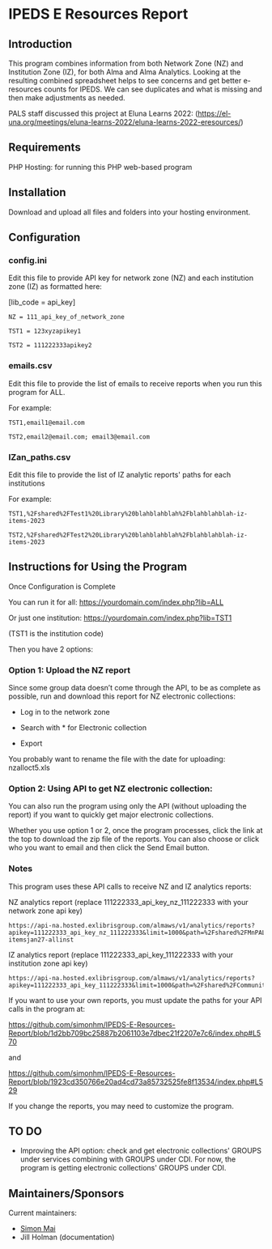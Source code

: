 # IPEDS E Resources Report

## Introduction
This program combines information from both Network Zone (NZ) and Institution Zone (IZ), for both Alma and Alma Analytics. Looking at the resulting combined spreadsheet helps to see concerns and get better e-resources counts for IPEDS. We can see duplicates and what is missing and then make adjustments as needed.

PALS staff discussed this project at Eluna Learns 2022: (https://el-una.org/meetings/eluna-learns-2022/eluna-learns-2022-eresources/)

## Requirements

PHP Hosting: for running this PHP web-based program 

## Installation

Download and upload all files and folders into your hosting environment. 

## Configuration

### config.ini
Edit this file to provide API key for network zone (NZ) and each institution zone (IZ) as formatted here:

[lib_code = api_key]

```
NZ = 111_api_key_of_network_zone

TST1 = 123xyzapikey1

TST2 = 111222333apikey2
```


### emails.csv
Edit this file to provide the list of emails to receive reports when you run this program for ALL.

For example:

```
TST1,email1@email.com
 
TST2,email2@email.com; email3@email.com
```

### IZan_paths.csv
Edit this file to provide the list of IZ analytic reports' paths for each institutions

For example:

```
TST1,%2Fshared%2FTest1%20Library%20blahblahblah%2Fblahblahblah-iz-items-2023

TST2,%2Fshared%2FTest2%20Library%20blahblahblah%2Fblahblahblah-iz-items-2023
```

## Instructions for Using the Program

Once Configuration is Complete

You can run it for all: https://yourdomain.com/index.php?lib=ALL

Or just one institution: https://yourdomain.com/index.php?lib=TST1

(TST1 is the institution code)



Then you have 2 options:

### Option 1: Upload the NZ report

Since some group data doesn’t come through the API, to be as complete as possible, run and download this report for NZ electronic collections:

*	Log in to the network zone

*	Search with * for Electronic collection

*	Export

You probably want to rename the file with the date for uploading: nzalloct5.xls

### Option 2: Using API to get NZ electronic collection:

You can also run the program using only the API (without uploading the report) if you want to quickly get major electronic collections.

Whether you use option 1 or 2, once the program processes, click the link at the top to download the zip file of the reports. You can also choose or click who you want to email and then click the Send Email button.

### Notes

This program uses these API calls to receive NZ and IZ analytics reports:

NZ analytics report (replace 111222333_api_key_nz_111222333 with your network zone api key)

```
https://api-na.hosted.exlibrisgroup.com/almaws/v1/analytics/reports?apikey=111222333_api_key_nz_111222333&limit=1000&path=%2Fshared%2FMnPALS%20Consortium%20NZ%2001MNPALS_NETWORK%2FPals%2FJill%2Fnz-itemsjan27-allinst
```

IZ analytics report (replace 111222333_api_key_111222333 with your institution zone api key)

```
https://api-na.hosted.exlibrisgroup.com/almaws/v1/analytics/reports?apikey=111222333_api_key_111222333&limit=1000&path=%2Fshared%2FCommunity%2FReports%2FConsortia%2FMNPALS%2FWork%20in%20Process%2FIZitemsjan27
```

If you want to use your own reports, you must update the paths for your API calls in the program at:  

https://github.com/simonhm/IPEDS-E-Resources-Report/blob/1d2bb709bc25887b2061103e7dbec21f2207e7c6/index.php#L570

and 

https://github.com/simonhm/IPEDS-E-Resources-Report/blob/1923cd350766e20ad4cd73a85732525fe8f13534/index.php#L529

If you change the reports, you may need to customize the program.

## TO DO

* Improving the API option: check and get electronic collections' GROUPS under services combining with GROUPS under CDI. For now, the program is getting electronic collections' GROUPS under CDI.

## Maintainers/Sponsors

Current maintainers:

* [Simon Mai](https://github.com/simonhm)
* Jill Holman (documentation)
